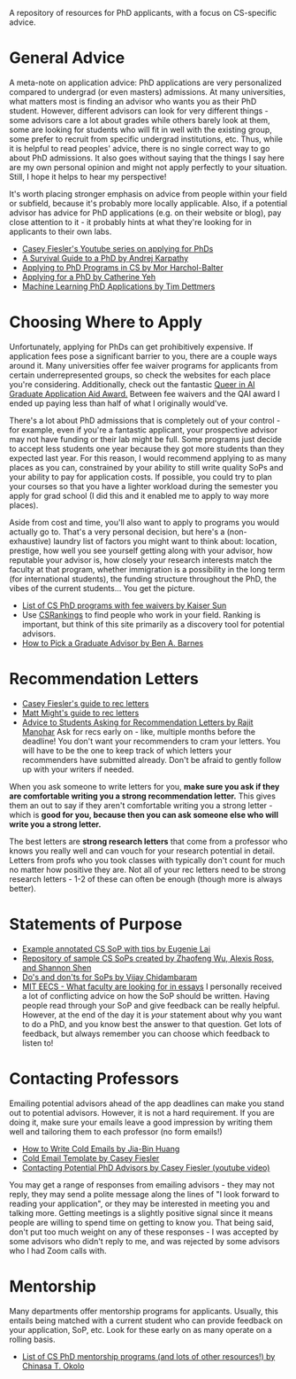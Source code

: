 A repository of resources for PhD applicants, with a focus on CS-specific advice.
# General Advice
A meta-note on application advice: PhD applications are very personalized compared to undergrad (or even masters) admissions. At many universities, what matters most is finding an advisor who wants you as their PhD student. However, different advisors can look for very different things - some advisors care a lot about grades while others barely look at them, some are looking for students who will fit in well with the existing group, some prefer to recruit from specific undergrad institutions, etc. Thus, while it is helpful to read peoples' advice, there is no single correct way to go about PhD admissions. It also goes without saying that the things I say here are my own personal opinion and might not apply perfectly to your situation. Still, I hope it helps to hear my perspective!

It's worth placing stronger emphasis on advice from people within your field or subfield, because it's probably more locally applicable. Also, if a potential advisor has advice for PhD applications (e.g. on their website or blog), pay close attention to it - it probably hints at what they're looking for in applicants to their own labs.
- [Casey Fiesler's Youtube series on applying for PhDs](https://www.youtube.com/playlist?list=PLPA3GFqdHv_oL8gRg-44TmvMzjcFRMH4I)
- [A Survival Guide to a PhD by Andrej Karpathy](https://karpathy.github.io/2016/09/07/phd/)
- [Applying to PhD Programs in CS by Mor Harchol-Balter](https://www.cs.cmu.edu/~harchol/gradschooltalk.pdf)
- [Applying for a PhD by Catherine Yeh](https://catherinesyeh.github.io/old-site/resources)
- [Machine Learning PhD Applications by Tim Dettmers](https://timdettmers.com/2018/11/26/phd-applications/)

# Choosing Where to Apply
Unfortunately, applying for PhDs can get prohibitively expensive. If application fees pose a significant barrier to you, there are a couple ways around it. Many universities offer fee waiver programs for applicants from certain underrepresented groups, so check the websites for each place you're considering. Additionally, check out the fantastic [Queer in AI Graduate Application Aid Award.](https://www.queerinai.com/grad-app-aid) Between fee waivers and the QAI award I ended up paying less than half of what I originally would've.

There's a lot about PhD admissions that is completely out of your control - for example, even if you're a fantastic applicant, your prospective advisor may not have funding or their lab might be full. Some programs just decide to accept less students one year because they got more students than they expected last year. For this reason, I would recommend applying to as many places as you can, constrained by your ability to still write quality SoPs and your ability to pay for application costs. If possible, you could try to plan your courses so that you have a lighter workload during the semester you apply for grad school (I did this and it enabled me to apply to way more places). 

Aside from cost and time, you'll also want to apply to programs you would actually go to. That's a very personal decision, but here's a (non-exhaustive) laundry list of factors you might want to think about: location, prestige, how well you see yourself getting along with your advisor, how reputable your advisor is, how closely your research interests match the faculty at that program, whether immigration is a possibility in the long term (for international students), the funding structure throughout the PhD, the vibes of the current students... You get the picture.
- [List of CS PhD programs with fee waivers by Kaiser Sun](https://github.com/KaiserWhoLearns/CS-PhD-Application-fee-waivers)
- Use [CSRankings](csrankings.org) to find people who work in your field. Ranking is important, but think of this site primarily as a discovery tool for potential advisors.
- [How to Pick a Graduate Advisor by Ben A. Barnes](https://hst.mit.edu/sites/default/files/media/files/Barres%20BA.Neuron.80.275.2013.pdf)

# Recommendation Letters
- [Casey Fiesler's guide to rec letters](https://www.youtube.com/watch?v=G17HyFybvKM&list=PLPA3GFqdHv_oL8gRg-44TmvMzjcFRMH4I)
- [Matt Might's guide to rec letters](https://matt.might.net/articles/how-to-recommendation-letter/)
- [Advice to Students Asking for Recommendation Letters by Rajit Manohar](http://vlsi.cornell.edu/~rajit/recletters.html)
Ask for recs early on - like, multiple months before the deadline! You don't want your recommenders to cram your letters. You will have to be the one to keep track of which letters your recommenders have submitted already. Don't be afraid to gently follow up with your writers if needed.

When you ask someone to write letters for you, **make sure you ask if they are comfortable writing you a strong recommendation letter.** This gives them an out to say if they aren't comfortable writing you a strong letter - which is **good for you, because then you can ask someone else who will write you a strong letter.**

The best letters are **strong research letters** that come from a professor who knows you really well and can vouch for your research potential in detail. Letters from profs who you took classes with typically don't count for much no matter how positive they are. Not all of your rec letters need to be strong research letters - 1-2 of these can often be enough (though more is always better).
# Statements of Purpose
- [Example annotated CS SoP with tips by Eugenie Lai](https://eugenielai.github.io/posts/another-annotated-sop.html)
- [Repository of sample CS SoPs created by Zhaofeng Wu, Alexis Ross, and Shannon Shen](https://cs-sop.notion.site/cs-sop/CS-PhD-Statements-of-Purpose-df39955313834889b7ac5411c37b958d)
- [Do's and don'ts for SoPs by Vijay Chidambaram](https://twitter.com/vj_chidambaram/status/933388419589459969?s=20)
- [MIT EECS - What faculty are looking for in essays](https://www.eecs.mit.edu/academics/graduate-programs/admission-process/what-faculty-members-are-looking-for-in-a-grad-school-application-essay/)
I personally received a lot of conflicting advice on how the SoP should be written. Having people read through your SoP and give feedback can be really helpful. However, at the end of the day it is *your* statement about why you want to do a PhD, and you know best the answer to that question. Get lots of feedback, but always remember you can choose which feedback to listen to!

# Contacting Professors
Emailing potential advisors ahead of the app deadlines can make you stand out to potential advisors. However, it is not a hard requirement. If you are doing it, make sure your emails leave a good impression by writing them well and tailoring them to each professor (no form emails!)
- [How to Write Cold Emails by Jia-Bin Huang](https://twitter.com/jbhuang0604/status/1420611683035324425?s=20)
- [Cold Email Template by Casey Fiesler](https://twitter.com/cfiesler/status/1301907707579031555?s=20)
- [Contacting Potential PhD Advisors by Casey Fiesler (youtube video)](https://www.youtube.com/watch?v=XPM22bWTjRk)

You may get a range of responses from emailing advisors - they may not reply, they may send a polite message along the lines of "I look forward to reading your application", or they may be interested in meeting you and talking more. Getting meetings is a slightly positive signal since it means people are willing to spend time on getting to know you. That being said, don't put too much weight on any of these responses - I was accepted by some advisors who didn't reply to me, and was rejected by some advisors who I had Zoom calls with.
# Mentorship
Many departments offer mentorship programs for applicants. Usually, this entails being matched with a current student who can provide feedback on your application, SoP, etc. Look for these early on as many operate on a rolling basis.
- [List of CS PhD mentorship programs (and lots of other resources!) by Chinasa T. Okolo](https://github.com/chinasaokolo/csGraduateApps)
